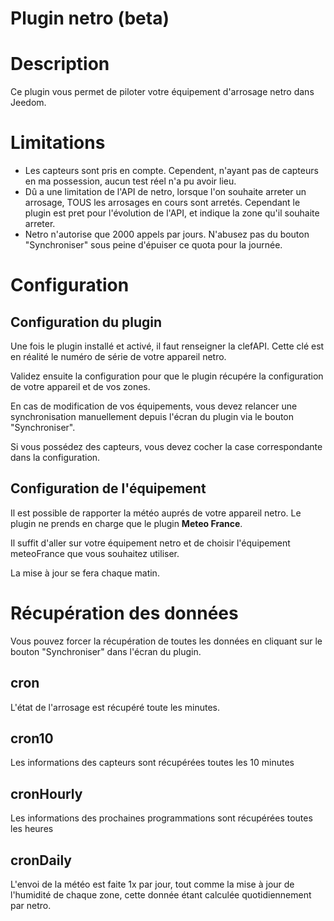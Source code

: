 # Plugin netro (beta)

# Description

Ce plugin vous permet de piloter votre équipement d'arrosage netro dans Jeedom.

# Limitations

- Les capteurs sont pris en compte. Cependent, n'ayant pas de capteurs en ma possession, aucun test réel n'a pu avoir lieu.
- Dû a une limitation de l'API de netro, lorsque l'on souhaite arreter un arrosage, TOUS les arrosages en cours sont arretés. Cependant le plugin est pret pour l'évolution de l'API, et indique la zone qu'il souhaite arreter.
- Netro n'autorise que 2000 appels par jours. N'abusez pas du bouton "Synchroniser" sous peine d'épuiser ce quota pour la journée.

# Configuration

## Configuration du plugin

Une fois le plugin installé et activé, il faut renseigner la clefAPI. Cette clé est en réalité le numéro de série de votre appareil netro.

Validez ensuite la configuration pour que le plugin récupére la configuration de votre appareil et de vos zones.

En cas de modification de vos équipements, vous devez relancer une synchronisation manuellement depuis l'écran du plugin via le bouton "Synchroniser".

Si vous possédez des capteurs, vous devez cocher la case correspondante dans la configuration.

## Configuration de l'équipement

Il est possible de rapporter la météo auprés de votre appareil netro. Le plugin ne prends en charge que le plugin **Meteo France**.

Il suffit d'aller sur votre équipement netro et de choisir l'équipement meteoFrance que vous souhaitez utiliser.

La mise à jour se fera chaque matin.

# Récupération des données

Vous pouvez forcer la récupération de toutes les données en cliquant sur le bouton "Synchroniser" dans l'écran du plugin.

## cron 
L'état de l'arrosage est récupéré toute les minutes.

## cron10
Les informations des capteurs sont récupérées toutes les 10 minutes

## cronHourly
Les informations des prochaines programmations sont récupérées toutes les heures

## cronDaily
L'envoi de la météo est faite 1x par jour, tout comme la mise à jour de l'humidité de chaque zone, cette donnée étant calculée quotidiennement par netro.

